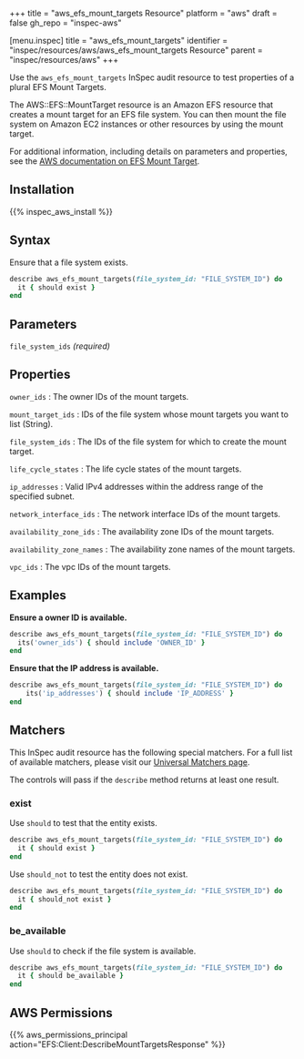 +++
title = "aws_efs_mount_targets Resource"
platform = "aws"
draft = false
gh_repo = "inspec-aws"

[menu.inspec]
title = "aws_efs_mount_targets"
identifier = "inspec/resources/aws/aws_efs_mount_targets Resource"
parent = "inspec/resources/aws"
+++

Use the `aws_efs_mount_targets` InSpec audit resource to test properties of a plural EFS Mount Targets.

The AWS::EFS::MountTarget resource is an Amazon EFS resource that creates a mount target for an EFS file system. You can then mount the file system on Amazon EC2 instances or other resources by using the mount target.

For additional information, including details on parameters and properties, see the [AWS documentation on EFS Mount Target](https://docs.aws.amazon.com/AWSCloudFormation/latest/UserGuide/aws-resource-efs-mounttarget.html).

## Installation

{{% inspec_aws_install %}}

## Syntax

Ensure that a file system exists.

```ruby
describe aws_efs_mount_targets(file_system_id: "FILE_SYSTEM_ID") do
  it { should exist }
end
```

## Parameters

`file_system_ids` _(required)_

## Properties

`owner_ids`
: The owner IDs of the mount targets.

`mount_target_ids`
: IDs of the file system whose mount targets you want to list (String).

`file_system_ids`
: The IDs of the file system for which to create the mount target.

`life_cycle_states`
: The life cycle states of the mount targets.

`ip_addresses`
: Valid IPv4 addresses within the address range of the specified subnet.

`network_interface_ids`
: The network interface IDs of the mount targets.

`availability_zone_ids`
: The availability zone IDs of the mount targets.

`availability_zone_names`
: The availability zone names of the mount targets.

`vpc_ids`
: The vpc IDs of the mount targets.

## Examples

**Ensure a owner ID is available.**

```ruby
describe aws_efs_mount_targets(file_system_id: "FILE_SYSTEM_ID") do
  its('owner_ids') { should include 'OWNER_ID' }
end
```

**Ensure that the IP address is available.**

```ruby
describe aws_efs_mount_targets(file_system_id: "FILE_SYSTEM_ID") do
    its('ip_addresses') { should include 'IP_ADDRESS' }
end
```

## Matchers

This InSpec audit resource has the following special matchers. For a full list of available matchers, please visit our [Universal Matchers page](https://www.inspec.io/docs/reference/matchers/).

The controls will pass if the `describe` method returns at least one result.

### exist

Use `should` to test that the entity exists.
```ruby
describe aws_efs_mount_targets(file_system_id: "FILE_SYSTEM_ID") do
  it { should exist }
end
```

Use `should_not` to test the entity does not exist.
```ruby
describe aws_efs_mount_targets(file_system_id: "FILE_SYSTEM_ID") do
  it { should_not exist }
end
```

### be_available

Use `should` to check if the file system is available.
```ruby
describe aws_efs_mount_targets(file_system_id: "FILE_SYSTEM_ID") do
  it { should be_available }
end
```

## AWS Permissions

{{% aws_permissions_principal action="EFS:Client:DescribeMountTargetsResponse" %}}
